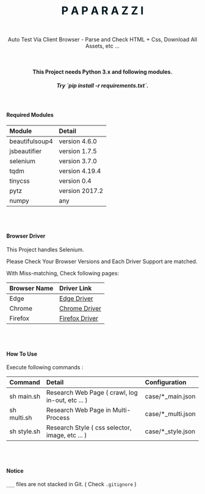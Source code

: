 <br />
<br />

<p align="center">
  <h1 align="center" style="color: #00171f">P A P A R A Z Z I</h1>
</p>

<br />

<p align="center">
  Auto Test Via Client Browser - Parse and Check HTML + Css, Download All Assets, etc ...
</p>

<br />

<p align="center">
  <h4 align="center">This Project needs Python 3.x and following modules.</h4>
  <h5 align="center">Try `pip install -r requirements.txt`.</h5>
</p>

<br />

#### Required Modules

| Module           | Detail                     |
|:-----------------|:---------------------------|
| beautifulsoup4   | version 4.6.0              |
| jsbeautifier     | version 1.7.5              |
| selenium         | version 3.7.0              |
| tqdm             | version 4.19.4             |
| tinycss          | version 0.4                |
| pytz             | version 2017.2             |
| numpy            | any                        |

<br />
<br />

#### Browser Driver

This Project handles Selenium.

Please Check Your Browser Versions and Each Driver Support are matched.

With Miss-matching, Check following pages:

| Browser Name | Driver Link                                                                                        |
|:-------------|:---------------------------------------------------------------------------------------------------|
| Edge         | [Edge Driver](https://developer.microsoft.com/en-us/microsoft-edge/tools/webdriver/ 'Edge Driver') |
| Chrome       | [Chrome Driver](https://sites.google.com/a/chromium.org/chromedriver/downloads 'Chrome Driver')    |
| Firefox      | [Firefox Driver](https://github.com/mozilla/geckodriver/releases 'Firefox Driver')                 |

<br />
<br />

#### How To Use

Execute following commands :

| Command     | Detail                                            | Configuration     |
|:------------|:--------------------------------------------------|:------------------|
| sh main.sh  | Research Web Page ( crawl, log in-out, etc ... )  | case/*_main.json  |
| sh multi.sh | Research Web Page in Multi-Process                | case/*_multi.json |
| sh style.sh | Research Style ( css selector, image, etc ... )   | case/*_style.json |

<br />
<br />

#### Notice

`___` files are not stacked in Git. ( Check `.gitignore` )

<br />
<br />